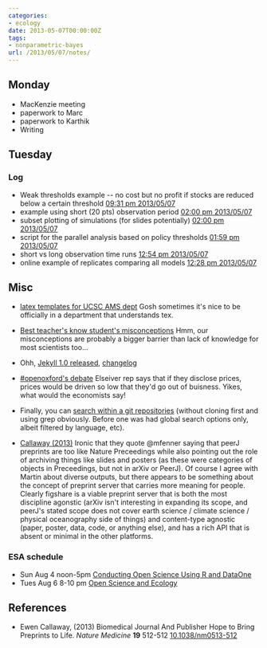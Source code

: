 ```yaml
---
categories:
- ecology
date: 2013-05-07T00:00:00Z
tags:
- nonparametric-bayes
url: /2013/05/07/notes/
---
```


## Monday

* MacKenzie meeting
* paperwork to Marc
* paperwork to Karthik
* Writing

## Tuesday

### Log

- Weak thresholds example -- no cost but no profit if stocks are reduced below a certain threshold [09:31 pm 2013/05/07](https://github.com/cboettig/nonparametric-bayes/commit/6bdc9535f0def3c5f2ed168bfac9c86517d48466)
- example using short (20 pts) observation period [02:00 pm 2013/05/07](https://github.com/cboettig/nonparametric-bayes/commit/ac225715a20a0628d84d33d240bced834228424c)
- subset plotting of simulations (for slides potentially) [02:00 pm 2013/05/07](https://github.com/cboettig/nonparametric-bayes/commit/04ddf0d5022ed66d214d58232224dc618f7fa898)
- script for the parallel analysis based on policy thresholds [01:59 pm 2013/05/07](https://github.com/cboettig/nonparametric-bayes/commit/ca0219bd833cae278aa855fc42c1c07b6aaf850f)
- short vs long observation time runs [12:54 pm 2013/05/07](https://github.com/cboettig/nonparametric-bayes/commit/d420c0578e8c77906b4d4e7f94fa4c4dcdfefeee)
- online example of replicates comparing all models [12:28 pm 2013/05/07](https://github.com/cboettig/nonparametric-bayes/commit/0f682028113e42355f811793c915252d40ac45bb)



## Misc

* [latex templates for UCSC AMS dept](https://github.com/cboettig/sandbox/blob/c319b983535be2e79ea8987d68ad6d21f7bc5381/tex-pandoc-tricks/ucscletter.cls) Gosh sometimes it's nice to be officially in a department that understands tex.

* [Best teacher's know student's misconceptions](http://news.harvard.edu/gazette/story/2013/04/understanding-student-weaknesses/) Hmm, our misconceptions are probably a bigger barrier than lack of knowledge for most scientists too...

* Ohh, [Jekyll 1.0 released](http://jekyllrb.com/docs/upgrading/), [changelog](https://github.com/mojombo/jekyll/blob/v1.0.0/History.txt)

* [#openoxford's debate](https://www.youtube.com/watch?v=pFJtwSXC6qA)  Elseiver rep says that if they disclose prices, prices would be driven so low that they'd go out of buisness.  Yikes, what would the economists say!

* Finally, you can [search within a git repositories](https://github.com/blog/1492-repository-search-on-all-repositories) (without cloning first and using grep obviously. Before one was had global search options only, albeit filtered by language, etc).  


* <span class="showtooltip" title="Callaway E (2013). 'Biomedical Journal And Publisher Hope to Bring Preprints to Life.' Nature Medicine, 19, pp. 512-512. ISSN 1078-8956."><a href="http://dx.doi.org/10.1038/nm0513-512" rel="http://purl.org/spar/cito/critiques" >Callaway (2013)</a></span>  Ironic that they quote @mfenner saying that peerJ preprints are too like Nature Preceedings while also pointing out the role of archiving things like slides and posters (as these were categories of objects in Preceedings, but not in arXiv or PeerJ).  Of course I agree with Martin about diverse outputs, but there appears to be something about the concept of preprint server that carries more meaning for people.  Clearly figshare is a viable preprint server that is both the most discipline agonstic (arXiv isn't interesting in expanding its scope, and peerJ's stated scope does not cover earth science / climate science / physical oceanography side of things) and content-type agnostic (paper, poster, data, code, or anything else), and has a rich API that is absent or minimal in the other platforms.  


### ESA schedule

* Sun Aug 4 noon-5pm [Conducting Open Science Using R and DataOne](http://eco.confex.com/eco/2013/webprogrampreliminary/Session9030.html)
* Tues Aug 6 8-10 pm [Open Science and Ecology](http://eco.confex.com/eco/2013/webprogrampreliminary/Session8911.html) 

## References



- Ewen Callaway,   (2013) Biomedical Journal And Publisher Hope to Bring Preprints to Life.  *Nature Medicine*  **19**  512-512  [10.1038/nm0513-512](http://dx.doi.org/10.1038/nm0513-512)



